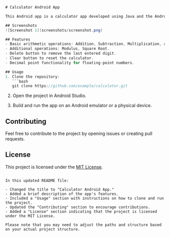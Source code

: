 ```java
# Calculator Android App

This Android app is a calculator app developed using Java and the Android Studio IDE. It provides basic arithmetic operations, including addition, subtraction, multiplication, division, modulus, and square root.

## Screenshots
![Screenshot 1](screenshots/screenshot.png)

## Features
- Basic arithmetic operations: Addition, Subtraction, Multiplication, and Division.
- Additional operations: Modulus, Square Root.
- Delete button to remove the last entered digit.
- Clear button to reset the calculator.
- Decimal point functionality for floating-point numbers.

## Usage
1. Clone the repository:
   ```bash
   git clone https://github.com/example/calculator.git
   ```

2. Open the project in Android Studio.

3. Build and run the app on an Android emulator or a physical device.

## Contributing
Feel free to contribute to the project by opening issues or creating pull requests.

## License
This project is licensed under the [MIT License](LICENSE).
```

In this updated README file:

- Changed the title to "Calculator Android App."
- Added a brief description of the app's features.
- Included a "Usage" section with instructions on how to clone and run the project.
- Updated the "Contributing" section to encourage contributions.
- Added a "License" section indicating that the project is licensed under the MIT License.

Please note that you may need to adjust the paths and structure based on your actual project structure.
